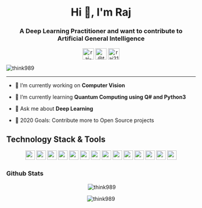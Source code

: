 
<h1 align="center">Hi 👋, I'm Raj</h1>
<h3 align="center">A Deep Learning Practitioner and want to contribute to Artificial General Intelligence</h3>
<p align="center">
<a href="https://linkedin.com/in/raj-shah-312373112" target="blank"><img align="center" src="https://img.shields.io/badge/linkedin-%230077B5.svg?&style=for-the-badge&logo=linkedin&logoColor=black" alt="raj-shah-312373112" height="30"/></a>
<a href="https://medium.com/@think989" target="blank"><img align="center" src="https://img.shields.io/badge/medium-%2312100E.svg?&style=for-the-badge&logo=medium&logoColor=white" alt="@think989" height="30"/></a>
<a href="mailto:raj21101998@gmail.com?subject=Hello%20Raj,%20From%20Github" target="blank"><img align="center" src="https://img.shields.io/badge/gmail-%23D14836.svg?&style=for-the-badge&logo=gmail&logoColor=white" alt="raj21101998@gmail.com" height="30"/></a>
</p>

<p align="left"> <img src="https://komarev.com/ghpvc/?username=think989" alt="think989" /> </p>

---


- 🔭 I’m currently working on **Computer Vision**

- 🌱 I’m currently learning **Quantum Computing using Q# and Python3**

- 💬 Ask me about **Deep Learning**

- 🥅 2020 Goals: Contribute more to Open Source projects

## Technology Stack & Tools
<p align="center"><img src="https://img.shields.io/badge/python%20-%2314354C.svg?&style=for-the-badge&logo=python&logoColor=white" height="25"/> <img src="https://img.shields.io/badge/PyTorch%20-%23EE4C2C.svg?&style=for-the-badge&logo=PyTorch&logoColor=white" height="25"/>  <img src="https://img.shields.io/badge/Jupyter%20-%23F37626.svg?&style=for-the-badge&logo=Jupyter&logoColor=white" height="25"/> <img src="https://img.shields.io/badge/git%20-%23F05033.svg?&style=for-the-badge&logo=git&logoColor=white" height="25"/> <img src="https://img.shields.io/badge/github%20-%23121011.svg?&style=for-the-badge&logo=github&logoColor=white" height="25"/> <img src="https://img.shields.io/badge/html5%20-%23E34F26.svg?&style=for-the-badge&logo=html5&logoColor=white" height="25"/> <img src="https://img.shields.io/badge/css3%20-%231572B6.svg?&style=for-the-badge&logo=css3&logoColor=white" height="25"/> <img src="https://img.shields.io/badge/react%20-%2320232a.svg?&style=for-the-badge&logo=react&logoColor=%2361DAFB" height="25"/> <img src="https://img.shields.io/badge/bootstrap%20-%23563D7C.svg?&style=for-the-badge&logo=bootstrap&logoColor=white" height="25"/> <img src="https://img.shields.io/badge/Editor-VSCode-blue?style=for-the-badge&logo=visual-studio-code&logoColor=blue" height="25"/> <img src="https://img.shields.io/badge/OPENCV-orange?style=for-the-badge" height="25"/> <img src="https://img.shields.io/badge/Annotation%20Tool-CVAT-black?style=for-the-badge" height="25"/> <img src="https://img.shields.io/badge/OPTIMIZATION%20TOOL-OPENVINO-red?style=for-the-badge" height="25"/> <img src="https://img.shields.io/badge/BLENDER-yellow?style=for-the-badge&logo=blender&logoColor=black" height="25"/>

### Github Stats
<p align="center">&nbsp;<img align="center" src="https://github-readme-stats.think989.vercel.app/api?username=think989&show_icons=true&theme=highcontrast" alt="think989" /></p>

<p align="center"><img align="center" src="https://github-readme-stats.think989.vercel.app/api/top-langs/?username=think989&layout=compact&hide=html&theme=cobalt" alt="think989" /></p>
